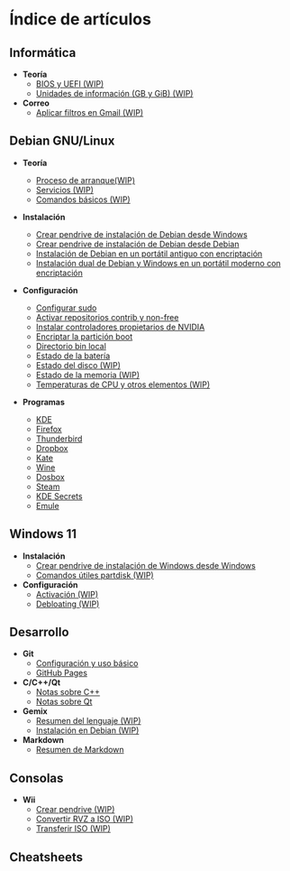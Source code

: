 # Índice de artículos

## Informática
- **Teoría**
  - [BIOS y UEFI (WIP)](bios_uefi.md)
  - [Unidades de información (GB y GiB) (WIP)](unidades.md)
- **Correo**
  - [Aplicar filtros en Gmail (WIP)](gmail.md)

## Debian GNU/Linux
- **Teoría**
  - [Proceso de arranque(WIP)](debian_arranque.md)
  - [Servicios (WIP)](debian_servicios.md)
  - [Comandos básicos (WIP)](debian_comandos.md)
- **Instalación**
  - [Crear pendrive de instalación de Debian desde Windows](pendrive_debian_desde_windows.md)
  - [Crear pendrive de instalación de Debian desde Debian](pendrive_debian_desde_debian.md)
  - [Instalación de Debian en un portátil antiguo con encriptación](instalacion_debian_portatil_antiguo.md)
  - [Instalación dual de Debian y Windows en un portátil moderno con encriptación](instalacion_debian_dual.md)
- **Configuración**
  - [Configurar sudo](sudo.md)
  - [Activar repositorios contrib y non-free](repositorios_contrib_non-free.md)
  - [Instalar controladores propietarios de NVIDIA](drivers_nvidia.md)
  - [Encriptar la partición boot](boot_crypt.md)
  - [Directorio bin local](home_bin.md)
  - [Estado de la batería](debian_bateria.md)
  - [Estado del disco (WIP)](debian_disco.md)
  - [Estado de la memoria (WIP)](debian_memoria.md)
  - [Temperaturas de CPU y otros elementos (WIP)](debian_temperaturas.md)

  
- **Programas**
  - [KDE](debian_kde.md)
  - [Firefox](debian_firefox.md)
  - [Thunderbird](debian_thunderbird.md)
  - [Dropbox](debian_dropbox.md)
  - [Kate](debian_kate.md)
  - [Wine](debian_wine.md)
  - [Dosbox](debian_dosbox.md)
  - [Steam](debian_steam.md)
  - [KDE Secrets](debian_kdesecrets.md)
  - [Emule](debian_emule.md)
  
## Windows 11
- **Instalación**
  - [Crear pendrive de instalación de Windows desde Windows](pendrive_windows_desde_windows.md)
  - [Comandos útiles partdisk (WIP)](partdisk.md)
- **Configuración**
  - [Activación (WIP)](win11-activacion.md)
  - [Debloating (WIP)](win-debloating.md)
  
## Desarrollo
- **Git**
  - [Configuración y uso básico](git.md)
  - [GitHub Pages](github_pages.md)
- **C/C++/Qt**
  - [Notas sobre C++](cpp_notas.md)
  - [Notas sobre Qt](qt_notas.md)
- **Gemix**
  - [Resumen del lenguaje (WIP)](gemix_resumen.md)
  - [Instalación en Debian (WIP)](gemix_debian.md)
- **Markdown**
  - [Resumen de Markdown](markdown.md)

## Consolas
- **Wii**
  - [Crear pendrive (WIP)](wii_pendrive.md)
  - [Convertir RVZ a ISO (WIP)](wii_iso.md)
  - [Transferir ISO (WIP)](wii_transferir.md)
  
## Cheatsheets
